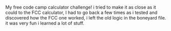 My free code camp calculator challenge! i tried to make it as close as it could to the FCC calculator, I had to go back a few times as i tested and discovered how the FCC one worked, i left the old logic in the boneyard file. 
it was very fun i learned a lot of stuff.
